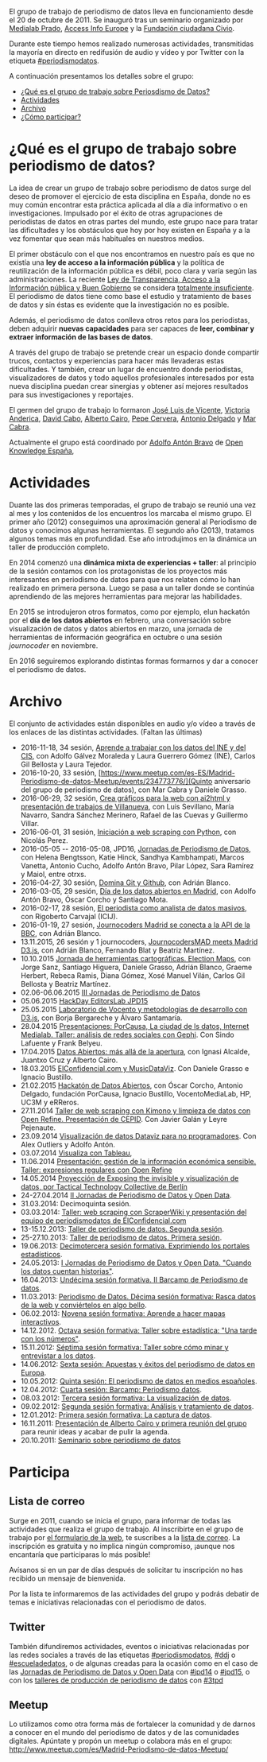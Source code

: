 El grupo de trabajo de periodismo de datos lleva en funcionamiento desde el 20 de octubre de 2011. Se inauguró tras un seminario organizado por [Medialab Prado](http://medialab-prado.es/), [Access Info Europe](http://www.access-info.org/) y la [Fundación ciudadana Civio](http://www.civio.es/).

Durante este tiempo hemos realizado numerosas actividades, transmitidas la mayoría en directo en redifusión de audio y vídeo y por Twitter con la etiqueta  [#periodismodatos](https://twitter.com/search?q%3D%2523periodismodatos&src%3Dhash).

A continuación presentamos los detalles sobre el grupo:

-   [¿Qué es el grupo de trabajo sobre Periosdismo de Datos?](#orgtarget1)
-   [Actividades](#orgtarget2)
-   [Archivo](#orgtarget3)
-   [¿Cómo participar?](#orgtarget4)

# ¿Qué es el grupo de trabajo sobre periodismo de datos?

<a id="orgtarget1"></a>
La idea de crear un grupo de trabajo sobre periodismo de datos surge del deseo de promover el ejercicio de esta disciplina en España, donde no es muy común encontrar esta práctica aplicada al día a día informativo o en investigaciones. Impulsado por el éxito de otras agrupaciones de periodistas de datos en otras partes del mundo, este grupo nace para tratar las dificultades y los obstáculos que hoy por hoy existen en España y a la vez fomentar que sean más habituales en nuestros medios.

El primer obstáculo con el que nos encontramos en nuestro país es que no existía una **ley de acceso a la información pública** y la política de reutilización de la información pública es débil, poco clara y varía según las administraciones. La reciente [Ley de Transparencia, Acceso a la Información pública y Buen Gobierno](http://www.leydetransparencia.gob.es/index.htm) se considera [totalmente insuficiente](http://www.civio.es/2013/08/las-organizaciones-pro-transparencia-denunciamos-la-tibieza-de-una-ley-totalmente-insuficiente/). El periodismo de datos tiene como base el estudio y tratamiento de bases de datos y sin éstas es evidente que la investigación no es posible.

Además, el periodismo de datos conlleva otros retos para los periodistas, deben adquirir **nuevas capacidades** para ser capaces de **leer, combinar y extraer información de las bases de datos**.

A través del grupo de trabajo se pretende crear un espacio donde compartir trucos, contactos y experiencias para hacer más llevaderas estas dificultades. Y también, crear un lugar de encuentro donde periodistas, visualizadores de datos y todo aquellos profesionales interesados por esta nueva disciplina puedan crear sinergias y obtener así mejores resultados para sus investigaciones y reportajes.

El germen del grupo de trabajo lo formaron [José Luis de Vicente](http://medialab-prado.es/person/joe_luis_de_vicente), [Victoria Anderica](http://www.access-info.org/en/who-we-are), [David Cabo](http://medialab-prado.es/person/david_cabo), [Alberto Cairo](http://www.albertocairo.com/), [Pepe Cervera](http://www.perogrullo.com/), [Antonio Delgado](http://www.antonio-delgado.com/) y [Mar Cabra](http://medialab-prado.es/person/mar_cabra).

Actualmente el grupo está coordinado por [Adolfo Antón Bravo](http://medialab-prado.es/person/adolfoanton) de [Open Knowledge España](http://www.okfn.es),

# Actividades

<a id="orgtarget2"></a>
Duante las dos primeras temporadas, el grupo de trabajo se reunió una vez al mes y los contenidos de los encuentros los marcaba el mismo grupo. El primer año (2012) conseguimos una aproximación general al Periodismo de datos y conocimos algunas herramientas. El segundo año (2013), tratamos algunos temas más en profundidad. Ese año introdujimos en la dinámica un taller de producción completo. 

En 2014 comenzó una **dinámica mixta de experiencias + taller**: al principio de la sesión contamos con los protagonistas de los proyectos más interesantes en periodismo de datos para que nos relaten cómo lo han realizado en primera persona. Luego se pasa a un taller donde se continúa aprendiendo de las mejores herramientas para mejorar las habilidades.

En 2015 se introdujeron otros formatos, como por ejemplo, elun hackatón por el **día de los datos abiertos** en febrero, una conversación sobre visualización de datos y datos abiertos en marzo, una jornada de herramientas de información geográfica en octubre o una sesión *journocoder* en noviembre.

En 2016 seguiremos explorando distintas formas formarnos y dar a conocer el periodismo de datos.

# Archivo

<a id="orgtarget3"></a>

El conjunto de actividades están disponibles en audio y/o vídeo a través de los enlaces de las distintas actividades. (Faltan las últimas)

- 2016-11-18, 34 sesión, [Aprende a trabajar con los datos del INE y del CIS](https://github.com/medialab-prado/grupo-periodismodatos/tree/master/34), con Adolfo Gálvez Moraleda y Laura Guerrero Gómez (INE), Carlos Gil Bellosta y Laura Tejedor.
- 2016-10-20, 33 sesión, [https://www.meetup.com/es-ES/Madrid-Periodismo-de-datos-Meetup/events/234773776/](Quinto aniversario del grupo de periodismo de datos), con Mar Cabra y Daniele Grasso.
- 2016-06-29, 32 sesión, [Crea gráficos para la web con ai2html y presentación de trabajos de Villanueva](http://medialab-prado.es/article/crea-graficos-para-la-web-con-adobe-illustrator-y-presentacion-de-tfm-de-villanueva), con Luis Sevillano, María Navarro, Sandra Sánchez Merinero, Rafael de las Cuevas y Guillermo Villar.
- 2016-06-01, 31 sesión, [Iniciación a web scraping con Python](http://medialab-prado.es/article/iniciacion-a-web-scraping-con-python), con Nicolás Perez.
- 2016-05-05 -- 2016-05-08, JPD16, [Jornadas de Periodismo de Datos](http://jpd16.okfn.es), con Helena Bengtsson, Katie Hinck, Sandhya Kambhampati, Marcos Vanetta, Antonio Cucho, Adolfo Antón Bravo, Pilar López, Sara Ramírez y Maiol, entre otrxs.
- 2016-04-27, 30 sesión, [Domina Git y Github](http://medialab-prado.es/article/domina-git-y-github), con Adrián Blanco.
- 2016-03-05, 29 sesión, [Día de los datos abiertos en Madrid](http://madrid.opendataday.org/), con Adolfo Antón Bravo, Óscar Corcho y Santiago Mota.
- 2016-02-17, 28 sesión, [El periodista como analista de datos masivos](http://medialab-prado.es/article/analisis-de-datos-masivos-con-talend-open-studio), con Rigoberto Carvajal (ICIJ).
- 2016-01-19, 27 sesión, [Journocoders Madrid se conecta a la API de la BBC](http://medialab-prado.es/article/journocoders-madrid-se-conecta-a-la-api-de-la-bbc), con Adrián Blanco.
-   13.11.2015, 26 sesión y 1 journocoders, [JournocodersMAD meets Madrid D3.js](http://medialab-prado.es/article/journocodersmad-meets-madrid-d3js), con Adrián Blanco, Fernando Blat y Beatriz Martínez.
-   10.10.2015 [Jornada de herramientas cartográficas. Election Maps](http://medialab-prado.es/article/herramientas-cartograficas-election-maps), con Jorge Sanz, Santiago Higuera, Daniele Grasso, Adrián Blanco, Graeme Herbert, Rebeca Ramis, Diana Gómez, Xosé Manuel Vilán, Carlos Gil Bellosta y Beatriz Martínez.
-   02.06-06.06.2015 [III Jornadas de Periodismo de Datos](http://medialab-prado.es/article/jornadas-periodismo-datos-)
-   05.06.2015 [HackDay EditorsLab JPD15](http://medialab-prado.es/article/hackday-editors-lab-jpd15)
-   25.05.2015 [Laboratorio de Vocento y metodologías de desarrollo con D3.js](http://medialab-prado.es/article/periodismodatos24sesion), con Borja Bergareche y Álvaro Santamaría.
-   28.04.2015 [Presentaciones: PorCausa, La ciudad de ls datos, Internet Medialab. Taller: análisis de redes sociales con Gephi](http://medialab-prado.es/article/periodismodedatos23). Con Sindo Lafuente y Frank Belyeu.
-   17.04.2015 [Datos Abiertos: más allá de la apertura](http://medialab-prado.es/article/datosabiertos), con Ignasi Alcalde, Juantxo Cruz y Alberto Cairo.
-   18.03.2015 [ElConfidencial.com y MusicDataViz](http://medialab-prado.es/article/periodismodedatosvigesimosegundasesion). Con Daniele Grasso e Ignacio Bustillo.
-   21.02.2015 [Hackatón de Datos Abiertos](http://medialab-prado.es/article/hackatondedatosabiertos), con Óscar Corcho, Antonio Delgado, fundación PorCausa, Ignacio Bustillo, VocentoMediaLab, HP, UC3M y eRReros.
-   27.11.2014 [Taller de web scraping con Kimono y limpieza de datos con Open Refine. Presentación de CEPID](http://medialab-prado.es/article/periodismodedatosvigesimasesion). Con Javier Galán y Leyre Pejenaute.
-   23.09.2014 [Visualización de datos Dataviz para no programadores](http://medialab-prado.es/article/periodismodedatosdecimonovenasesion). Con Alex Outliers y Adolfo Antón.
-   03.07.2014 [Visualiza con Tableau](http://medialab-prado.es/article/visualizacontableau),
-   11.06.2014 [Presentación: gestión de la información económica sensible. Taller: expresiones regulares con Open Refine](http://medialab-prado.es/article/periodismodatos17)
-   14.05.2014 [Proyección de Exposing the invisible y visualización de datos, por Tactical Technology Collective de Berlín](http://medialab-prado.es/article/16periodismodatos)
-   24-27.04.2014 [II Jornadas de Periodismo de Datos y Open Data](http://periodismodatos.okfn.es).
-   31.03.2014: Decimoquinta sesión.
-   03.03.2014: [Taller: web scraping con ScraperWiki y presentación del equipo de periodismodatos de ElConfidencial.com](http://medialab-prado.es/article/periodismodatos14)
-   13-15.12.2013: [Taller de periodismo de datos. Segunda sesión](http://medialab-prado.es/article/taller_periodismo2).
-   25-27.10.2013: [Taller de periodismo de datos. Primera sesión](http://medialab-prado.es/article/taller_periodismo1).
-   19.06.2013: [Decimotercera sesión formativa. Exprimiendo los portales estadísticos](http://medialab-prado.es/article/13_periodismo_datos).
-   24.05.2013: [I Jornadas de Periodismo de Datos y Open Data. "Cuando los datos cuentan historias"](http://medialab-prado.es/article/i_jornadas_periodismo_de_datos_open_data).
-   16.04.2013: [Undécima sesión formativa. II Barcamp de Periodismo de datos](http://medialab-prado.es/article/barcam_periodismo_datos_11).
-   11.03.2013: [Periodismo de Datos. Décima sesión formativa: Rasca datos de la web y conviértelos en algo bello](http://medialab-prado.es/article/periodismo_datos_10).
-   06.02.2013: [Novena sesión formativa: Aprende a hacer mapas interactivos](http://medialab-prado.es/article/periodismo_datos_mapas_interactivos).
-   14.12.2012. [Octava sesión formativa: Taller sobre estadística: "Una tarde con los números"](http://medialab-prado.es/article/periodismo_datos_taller_estadistica).
-   15.11.2012: [Séptima sesión formativa: Taller sobre cómo minar y entrevistar a los datos](http://medialab-prado.es/article/sesion_formativa_7).
-   14.06.2012: [Sexta sesión: Apuestas y éxitos del periodismo de datos en Europa](http://medialab-prado.es/article/periodismo_datos_6).
-   10.05.2012: [Quinta sesión: El periodismo de datos en medios españoles](http://medialab-prado.es/article/sesion_formativa_periodismo_datos_3_).
-   12.04.2012: [Cuarta sesión: Barcamp: Periodismo datos](http://medialab-prado.es/article/barcamp_periodismo_datos).
-   08.03.2012: [Tercera sesión formativa: La visualización de datos](http://medialab-prado.es/article/sesion_formativa_periodismo_datos_visualizacion).
-   09.02.2012: [Segunda sesión formativa: Análisis y tratamiento de datos](http://medialab-prado.es/article/sesion_formativa_periodismodatos_analisis_tratamiento_datos).
-   12.01.2012: [Primera sesión formativa: La captura de datos](http://medialab-prado.es/article/sesion_formativa_periodismo_datos).
-   16.11.2011: [Presentación de Alberto Cairo y primera reunión del grupo](http://medialab-prado.es/article/1_reunion_trabajo_grupo_periodismo_de_datos) para reunir ideas y acabar de pulir la agenda.
-   20.10.2011: [Seminario sobre periodismo de datos](http://medialab-prado.es/article/periodismo_de_datos)

# Participa

<a id="orgtarget4"></a>

## Lista de correo

Surge en 2011, cuando se inicia el grupo, para informar de todas las actividades que realiza el grupo de trabajo. Al inscribirte en el grupo de trabajo por [el formulario de la web](http://medialab-prado.es/article/periodismo_de_datos_-_grupo_de_trabajo), te suscribes a la [lista de correo](http://listas.medialab-prado.es/cgi-bin/mailman/listinfo/grupoperiodismodatos). La inscripción es gratuita y no implica ningún compromiso, ¡aunque nos encantaría que participaras lo más posible!

Avísanos si en un par de días después de solicitar tu inscripción no has recibido un mensaje de bienvenida.

Por la lista te informaremos de las actividades del grupo y podrás debatir de temas e iniciativas relacionadas con el periodismo de datos.

## Twitter

También difundiremos actividades, eventos o iniciativas relacionadas por las redes sociales a través de las etiquetas [#periodismodatos](https://twitter.com/search?q%3D%2523periodismodatos&src%3Dhash), [#ddj](https://twitter.com/search?q%3D%2523ddj&src%3Dhash) o [#escueladedatos](https://twitter.com/search?q%3D%2523escueladedatos&src%3Dhash), o de algunas creadas para la ocasión como en el caso de las [Jornadas de Periodismo de Datos y Open Data](http://periodismodatos.okfn.es) con [#jpd14](https://twitter.com/search?q%3D%2523jpd14&src%3Dhash) o [#jpd15](https://twitter.com/search?q=%2523jpd15&src=hash), o con los [talleres de producción de periodismo de datos](http://medialab-prado.es/article/iii-taller-de-produccion-de-periodismo-de-datos-explorando-la-desigualdad) con [#3tpd](https://twitter.com/search?q=%25233tpd&src=hash)

## Meetup

Lo utilizamos como otra forma más de fortalecer la comunidad y de darnos a conocer en el mundo del periodismo de datos y de las comunidades digitales. Apúntate y propón un meetup o colabora más en el grupo:
<http://www.meetup.com/es/Madrid-Periodismo-de-datos-Meetup/>
